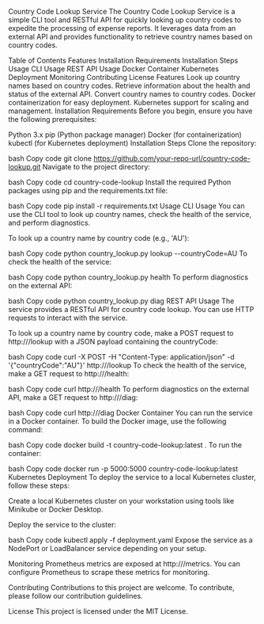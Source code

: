 Country Code Lookup Service
The Country Code Lookup Service is a simple CLI tool and RESTful API for quickly looking up country codes to expedite the processing of expense reports. It leverages data from an external API and provides functionality to retrieve country names based on country codes.

Table of Contents
Features
Installation
Requirements
Installation Steps
Usage
CLI Usage
REST API Usage
Docker Container
Kubernetes Deployment
Monitoring
Contributing
License
Features
Look up country names based on country codes.
Retrieve information about the health and status of the external API.
Convert country names to country codes.
Docker containerization for easy deployment.
Kubernetes support for scaling and management.
Installation
Requirements
Before you begin, ensure you have the following prerequisites:

Python 3.x
pip (Python package manager)
Docker (for containerization)
kubectl (for Kubernetes deployment)
Installation Steps
Clone the repository:

bash
Copy code
git clone https://github.com/your-repo-url/country-code-lookup.git
Navigate to the project directory:

bash
Copy code
cd country-code-lookup
Install the required Python packages using pip and the requirements.txt file:

bash
Copy code
pip install -r requirements.txt
Usage
CLI Usage
You can use the CLI tool to look up country names, check the health of the service, and perform diagnostics.

To look up a country name by country code (e.g., 'AU'):

bash
Copy code
python country_lookup.py lookup --countryCode=AU
To check the health of the service:

bash
Copy code
python country_lookup.py health
To perform diagnostics on the external API:

bash
Copy code
python country_lookup.py diag
REST API Usage
The service provides a RESTful API for country code lookup. You can use HTTP requests to interact with the service.

To look up a country name by country code, make a POST request to http://<service-url>/lookup with a JSON payload containing the countryCode:

bash
Copy code
curl -X POST -H "Content-Type: application/json" -d '{"countryCode":"AU"}' http://<service-url>/lookup
To check the health of the service, make a GET request to http://<service-url>/health:

bash
Copy code
curl http://<service-url>/health
To perform diagnostics on the external API, make a GET request to http://<service-url>/diag:

bash
Copy code
curl http://<service-url>/diag
Docker Container
You can run the service in a Docker container. To build the Docker image, use the following command:

bash
Copy code
docker build -t country-code-lookup:latest .
To run the container:

bash
Copy code
docker run -p 5000:5000 country-code-lookup:latest
Kubernetes Deployment
To deploy the service to a local Kubernetes cluster, follow these steps:

Create a local Kubernetes cluster on your workstation using tools like Minikube or Docker Desktop.

Deploy the service to the cluster:

bash
Copy code
kubectl apply -f deployment.yaml
Expose the service as a NodePort or LoadBalancer service depending on your setup.

Monitoring
Prometheus metrics are exposed at http://<service-url>/metrics. You can configure Prometheus to scrape these metrics for monitoring.

Contributing
Contributions to this project are welcome. To contribute, please follow our contribution guidelines.

License
This project is licensed under the MIT License.